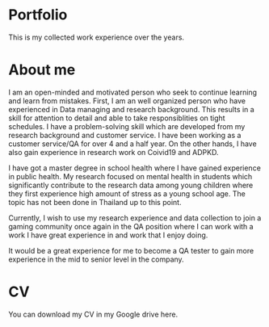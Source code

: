 # Portfolio
This is my collected work experience over the years.
# About me
I am an open-minded and motivated person who seek to continue learning and learn from mistakes. First, I am an well organized person who have experienced in Data managing and research background. This results in a skill for attention to detail and able to take responsiblities on tight schedules. I have a problem-solving skill which are developed from my research background and customer service. I have been working as a customer service/QA for over 4 and a half year. On the other hands, I have also gain experience in research work on Coivid19 and ADPKD.

I have got a master degree in school health where I have gained experience in public health. My research focused on mental health in students which significantly contribute to the research data among young children where they first experience high amount of stress as a young school age. The topic has not been done in Thailand up to this point.

Currently, I wish to use my research experience and data collection to join a gaming community once again in the QA position where I can work with a work I have great experience in and work that I enjoy doing.

It would be a great experience for me to become a QA tester to gain more experience in the mid to senior level in the company.

# CV
You can download my CV in my Google drive here.
